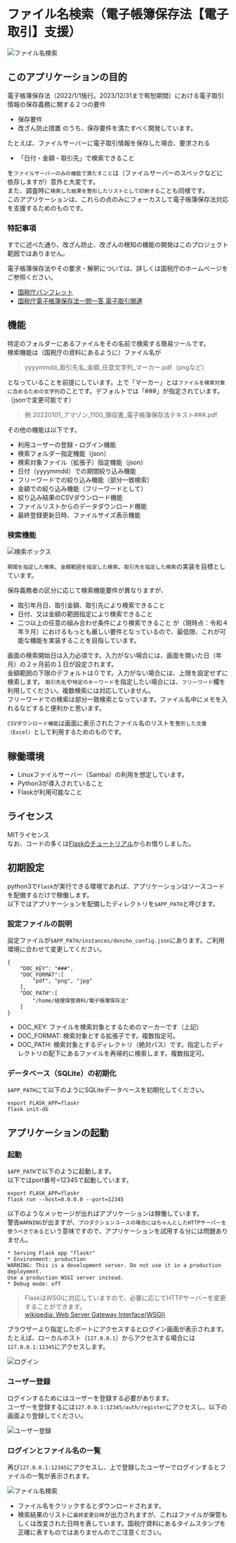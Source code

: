 # ファイル名検索（電子帳簿保存法【電子取引】支援）

![ファイル名検索](https://s3.ap-northeast-1.amazonaws.com/media-new.eranger.co.jp/wp-content/uploads/20220929143538/dencho-list-1.png)

  

## このアプリケーションの目的
電子帳簿保存法（2022/1/1施行。2023/12/31まで宥恕期間）における電子取引情報の保存義務に関する２つの要件
- 保存要件
- 改ざん防止措置
のうち、保存要件を満たすべく開発しています。   
  
たとえば、ファイルサーバーに電子取引情報を保存した場合、要求される  
- 「⽇付・⾦額・取引先」で検索できること  
  
を`ファイルサーバーのみの機能で満たすこと`は（ファイルサーバーのスペックなどに依存しますが）意外と大変です。  
また、調査時に`検索した結果を整形したリストとして印刷する`ことも同様です。  
このアプリケーションは、これらの点のみにフォーカスして電子帳簿保存法対応を支援するためのものです。  


### 特記事項
すでに述べた通り、改ざん防止、改ざんの検知の機能の開発はこのプロジェクト範囲ではありません。  


電子帳簿保存法やその要求・解釈については、詳しくは国税庁のホームページをご参照ください。   
- [国税庁パンフレット](https://www.nta.go.jp/publication/pamph/sonota/0021011-068.pdf)
- [国税庁電子帳簿保存法一問一答 電子取引関連](https://www.nta.go.jp/law/joho-zeikaishaku/sonota/jirei/pdf/0022006-083_06.pdf)
  
  
  
## 機能
特定のフォルダーにあるファイルをその名前で検索する簡易ツールです。   
検索機能は（国税庁の資料にあるように）ファイル名が
>
> yyyymmdd_取引先名_金額_任意文字列_マーカー.pdf（pngなど）
>
となっていることを前提にしています。上で「マーカー」とは`ファイルを検索対象に含めるための文字列`のことです。デフォルトでは「###」が指定されています。（jsonで変更可能です）    

>
> 例
> 20220101_アマゾン_1100_領収書_電子帳簿保存法テキスト###.pdf
>


その他の機能は以下です。  
- 利用ユーザーの登録・ログイン機能
- 検索フォルダー指定機能（json）
- 検索対象ファイル（拡張子）指定機能（json）
- 日付（yyyymmdd）での期間絞り込み機能
- フリーワードでの絞り込み機能（部分一致検索）
- 金額での絞り込み機能（フリーワードとして）
- 絞り込み結果のCSVダウンロード機能
- ファイルリストからのデータダウンロード機能
- 最終登録更新日時、ファイルサイズ表示機能
  

### 検索機能
  
![検索ボックス](https://s3.ap-northeast-1.amazonaws.com/media-new.eranger.co.jp/wp-content/uploads/20220929143552/dencho-search-1.png)
  
  
`期間を指定した検索`、`金額範囲を指定した検索`、`取引先を指定した検索`の実装を目標としています。  

保存義務者の区分に応じて検索機能要件が異なりますが、
- 取引年月日、取引金額、取引先により検索できること
- 日付、又は金額の範囲指定により検索できること
- 二つ以上の任意の組み合わせ条件により検索できること
が（現時点：令和４年９月）におけるもっとも厳しい要件となっているので、最低限、これが可能な機能を実装することを目指しています。    

画面の検索開始日は入力必須です。入力がない場合には、画面を開いた日（年月）の２ヶ月前の１日が設定されます。    
金額範囲の下限のデフォルトは０です。入力がない場合には、上限を設定せずに検索します。
`取引先名`や`特定のキーワード`を指定したい場合には、`フリーワード`欄を利用してください。複数検索には対応していません。  
フリーワードでの検索は部分一致検索となっています。ファイル名中にメモを入れるなどすると便利かと思います。  
  
`CSVダウンロード機能`は画面に表示されたファイル名のリストを`整形した文書（Excel）`として利用するためのものです。  



## 稼働環境
- Linuxファイルサーバー（Samba）の利用を想定しています。   
- Python3が導入されていること   
- Flaskが利用可能なこと   
  


## ライセンス
MITライセンス  
なお、コードの多くは[Flaskのチュートリアル](https://msiz07-flask-docs-ja.readthedocs.io/ja/latest/tutorial/index.html)からお借りしました。
  
  


## 初期設定
python3で`Flask`が実行できる環境であれば、アプリケーションはソースコードを配備するだけで稼働します。  
以下ではアプリケーションを配備したディレクトリを`$APP_PATH`と呼びます。
  


### 設定ファイルの説明
設定ファイルが`$APP_PATH/instances/dencho_config.json`にあります。ご利用環境に合わせて変更してください。
  

    {
        "DOC_KEY": "###",
        "DOC_FORMAT":[
            "pdf", "png", "jpg"
        ],
        "DOC_PATH":[
            "/home/経理保管資料/電子帳簿保存法"
        ]
    }

- DOC_KEY: ファイルを検索対象とするためのマーカーです（上記）
- DOC_FORMAT: 検索対象とする拡張子です。複数指定可。
- DOC_PATH: 検索対象とするディレクトリ（絶対パス）です。指定したディレクトリの配下にあるファイルを再帰的に検索します。複数指定可。
  


### データベース（SQLite）の初期化  
`$APP_PATH`にて以下のようにSQLiteデータベースを初期化してください。
  
    
    export FLASK_APP=flaskr
    flask init-db


  
## アプリケーションの起動
### 起動
`$APP_PATH`で以下のように起動します。  
以下ではport番号=12345で起動しています。
    
    export FLASK_APP=flaskr
    flask run --host=0.0.0.0 --port=12345

以下のようなメッセージが出ればアプリケーションは稼働しています。  
警告`WARNING`が出ますが、`プロダクションユースの場合にはちゃんとしたHTTPサーバーを使うべきである`という意味ですので、アプリケーションを試用する分には問題ありません。  
  
    * Serving Flask app "flaskr"
    * Environment: production
    WARNING: This is a development server. Do not use it in a production deployment.
    Use a production WSGI server instead.
    * Debug mode: off

> FlaskはWSGIに対応していますので、必要に応じてHTTPサーバーを変更することができます。  
> [wikipedia: Web Server Gateway Interface(WSGI)](https://ja.wikipedia.org/wiki/Web_Server_Gateway_Interface)  

ブラウザーより指定したポートにアクセスするとログイン画面が表示されます。  
たとえば、ローカルホスト（`127.0.0.1`）からアクセスする場合には`127.0.0.1:12345`にアクセスします。  
  
![ログイン](https://s3.ap-northeast-1.amazonaws.com/media-new.eranger.co.jp/wp-content/uploads/20220929143544/dencho-login-1.png)



### ユーザー登録
ログインするためにはユーザーを登録する必要があります。  
ユーザーを登録するには`127.0.0.1:12345/auth/register`にアクセスし、以下の画面より登録してください。  
  
![ユーザー登録](https://s3.ap-northeast-1.amazonaws.com/media-new.eranger.co.jp/wp-content/uploads/20220929143548/dencho-register-1.png)  



### ログインとファイル名の一覧
再び`127.0.0.1:12345`にアクセスし、上で登録したユーザーでログインするとファイルの一覧が表示されます。
  
  
![ファイル名検索](https://s3.ap-northeast-1.amazonaws.com/media-new.eranger.co.jp/wp-content/uploads/20220929143538/dencho-list-1.png)
  

- ファイル名をクリックするとダウンロードされます。
- 検索結果のリストに`最終変更日時`が出力されますが、これはファイルが保管もしくは改変された日時を表しています。国税庁資料にあるタイムスタンプを正確に表すものではありませんのでご注意ください。

